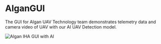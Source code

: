 # AlganGUI
The GUI for Algan UAV Technology team demonstrates telemetry data and camera video of UAV with our AI UAV Detection model.

![Algan IHA GUI with AI](https://user-images.githubusercontent.com/70758836/216790198-72316eb9-ff11-49c6-ba94-70ff67edc5ea.png)
